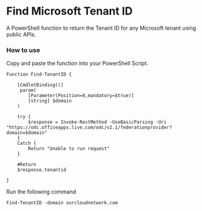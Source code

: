# Find Microsoft Tenant ID

A PowerShell function to return the Tenant ID for any Microsoft tenant using public APIs.

### How to use
Copy and paste the function into your PowerShell Script.

```
Function Find-TenantID {
    
    [CmdletBinding()]
     param(
        [Parameter(Position=0,mandatory=$true)]
        [string] $domain
    )

    try {
        $response = Invoke-RestMethod -UseBasicParsing -Uri "https://odc.officeapps.live.com/odc/v2.1/federationprovider?domain=$domain"
    }
    Catch {
        Return "Unable to run request"
    }

    #Return
    $response.tenantid

}
```

Run the following command

```
Find-TenantID -domain ourcloudnetwork.com
```
